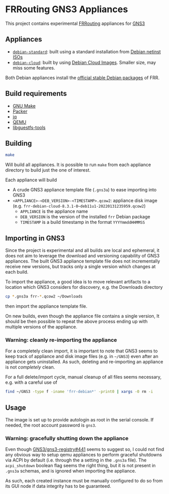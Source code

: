 # FRRouting GNS3 Appliances

This project contains experimental [FRRouting](https://frrouting.org/) appliances for [GNS3](https://www.gns3.com/)

## Appliances

* [`debian-standard`](./debian-standard/): built using a standard installation
  from [Debian netinst ISOs](https://www.debian.org/distrib/netinst#verysmall)
* [`debian-cloud`](./debian-cloud/): built by using [Debian Cloud
Images](https://cloud.debian.org/images/cloud/). Smaller size, may miss some
features.

Both Debian appliances install the [official stable Debian
packages](https://deb.frrouting.org/) of FRR.

## Build requirements

* [GNU Make](https://www.gnu.org/software/make/)
* [Packer](https://www.packer.io/)
* [jq](https://stedolan.github.io/jq/)
* [QEMU](https://www.qemu.org/)
* [libguestfs-tools](https://libguestfs.org/)

## Building

```sh
make
```

Will build all appliances. It is possible to run `make` from each appliance
directory to build just the one of interest.

Each appliance will build

* A crude GNS3 appliance template file (`.gns3a`) to ease importing into GNS3
* `<APPLIANCE>-<DEB_VERSION>-<TIMESTAMP>.qcow2`: appliance disk image
  (e.g. `frr-debian-cloud-8.3.1-0~deb11u1-20220131235959.qcow2`)
  * `APPLIANCE` is the appliance name
  * `DEB_VERSION` is the version of the installed `frr` Debian package
  * `TIMESTAMP` is a build timestamp in the format `YYYYmmddHHMMSS`

## Importing in GNS3

Since the project is experimental and all builds are local and ephemeral, it
does not aim to leverage the download and versioning capability of GNS3
appliances. The built GNS3 appliance template file does not incrementally
receive new versions, but tracks only a single version which changes at each
build.

To import the appliance, a good idea is to move relevant artifacts to a location
which GNS3 considers for discovery, e.g. the Downloads directory

```sh
cp *.gns3a frr-*.qcow2 ~/Downloads
```

then import the appliance template file.

On new builds, even though the appliance file contains a single version, It
should be then possible to repeat the above process ending up with multiple
versions of the appliance.

### Warning: cleanly re-importing the appliance

For a completely clean import, it is important to note that GNS3 seems to keep
track of appliance and disk image files (e.g. in `~/GNS3`) even after an
appliance gets uninstalled. As such, deleting and re-importing an appliance is
not *completely* clean.

For a full delete/import cycle, manual cleanup of all files seems necessary,
e.g. with a careful use of

```sh
find ~/GNS3 -type f -iname 'frr-debian*' -print0 | xargs -0 rm -i
```

## Usage

The image is set up to provide autologin as root in the serial console. If
needed, the root account password is `gns3`.

### Warning: gracefully shutting down the appliance

Even though
[GNS3/gns3-registry#441](https://github.com/GNS3/gns3-registry/issues/441) seems
to suggest so, I could not find any obvious way to setup qemu appliances to
perform graceful shutdowns via ACPI by default (i.e. through the a setting in
the `.gns3a` file). The `acpi_shutdown` boolean flag seems the right thing, but
it is not present in `.gns3a` schemas, and is ignored when importing the
appliance.

As such, each created instance must be manually configured to do so from its GUI
node if data integrity has to be guaranteed.
